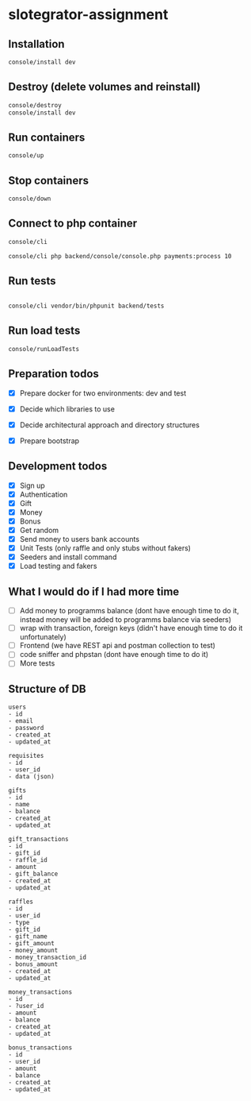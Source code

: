 # slotegrator-assignment

## Installation

```bash
console/install dev
```

## Destroy (delete volumes and reinstall)
```bash
console/destroy
console/install dev
```

## Run containers
```bash
console/up
```

## Stop containers
```bash
console/down
```

## Connect to php container
```bash
console/cli

console/cli php backend/console/console.php payments:process 10
```

## Run tests
```bash

console/cli vendor/bin/phpunit backend/tests
```

## Run load tests
```bash
console/runLoadTests
```

## Preparation todos
- [X] Prepare docker for two environments: dev and test
- [X] Decide which libraries to use
- [X] Decide architectural approach and directory structures
- [X] Prepare bootstrap


## Development todos
- [X] Sign up
- [X] Authentication
- [X] Gift
- [X] Money
- [X] Bonus
- [X] Get random
- [X] Send money to users bank accounts
- [X] Unit Tests (only raffle and only stubs without fakers)
- [X] Seeders and install command
- [X] Load testing and fakers

## What I would do if I had more time
- [ ] Add money to programms balance (dont have enough time to do it, instead money will be added to programms balance via seeders)
- [ ] wrap with transaction, foreign keys (didn't have enough time to do it unfortunately)
- [ ] Frontend (we have REST api and postman collection to test)
- [ ] code sniffer and phpstan (dont have enough time to do it)
- [ ] More tests

## Structure of DB
```
users
- id
- email
- password
- created_at
- updated_at

requisites
- id
- user_id
- data (json)

gifts
- id
- name
- balance
- created_at
- updated_at

gift_transactions
- id
- gift_id
- raffle_id
- amount
- gift_balance
- created_at
- updated_at

raffles
- id
- user_id
- type
- gift_id
- gift_name
- gift_amount
- money_amount
- money_transaction_id
- bonus_amount
- created_at
- updated_at

money_transactions
- id
- ?user_id
- amount
- balance
- created_at
- updated_at

bonus_transactions
- id
- user_id
- amount
- balance
- created_at
- updated_at
```
